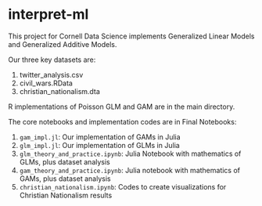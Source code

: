 # interpret-ml

This project for Cornell Data Science implements Generalized Linear Models and Generalized Additive Models. 

Our three key datasets are: 
1. twitter_analysis.csv
2. civil_wars.RData
3. christian_nationalism.dta

R implementations of Poisson GLM and GAM are in the main directory. 

The core notebooks and implementation codes are in Final Notebooks: 
1. `gam_impl.jl`: Our implementation of GAMs in Julia
2. `glm_impl.jl`: Our implementation of GLMs in Julia
3. `glm_theory_and_practice.ipynb`: Julia Notebook with mathematics of GLMs, plus dataset analysis
4. `gam_theory_and_practice.ipynb`: Julia notebook with mathematics of GAMs, plus dataset analysis
5. `christian_nationalism.ipynb`: Codes to create visualizations for Christian Nationalism results
